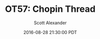 ---
layout: podcast
title: "OT57: Chopin Thread"
author: Scott Alexander
description: https://slatestarcodex.com/2016/08/28/ot57-chopin-thread/
date: 2016-08-28 21:30:00 PDT
length: 354631
duration: 89
guid: ot57-chopin-thread
---